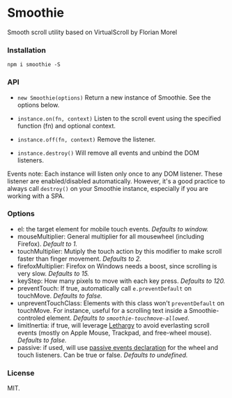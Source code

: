 Smoothie
=====
Smooth scroll utility based on VirtualScroll by Florian Morel

### Installation
```
npm i smoothie -S
```

### API
- `new Smoothie(options)`
Return a new instance of Smoothie. See the options below.

- `instance.on(fn, context)`
Listen to the scroll event using the specified function (fn) and optional context.

- `instance.off(fn, context)`
Remove the listener.

- `instance.destroy()`
Will remove all events and unbind the DOM listeners.

Events note:
Each instance will listen only once to any DOM listener. These listener are enabled/disabled automatically. However, it's a good practice to always call `destroy()` on your Smoothie instance, especially if you are working with a SPA.

### Options
- el: the target element for mobile touch events. *Defaults to window.*
- mouseMultiplier: General multiplier for all mousewheel (including Firefox). *Default to 1.*
- touchMultiplier: Mutiply the touch action by this modifier to make scroll faster than finger movement. *Defaults to 2.*
- firefoxMultiplier: Firefox on Windows needs a boost, since scrolling is very slow. *Defaults to 15.*
- keyStep: How many pixels to move with each key press. *Defaults to 120.*
- preventTouch: If true, automatically call `e.preventDefault` on touchMove. *Defaults to false.*
- unpreventTouchClass: Elements with this class won't `preventDefault` on touchMove. For instance, useful for a scrolling text inside a Smoothie-controled element. *Defaults to `smoothie-touchmove-allowed`*.
- limitInertia: if true, will leverage [Lethargy](https://github.com/d4nyll/lethargy) to avoid everlasting scroll events (mostly on Apple Mouse, Trackpad, and free-wheel mouse). *Defaults to false.*
- passive: if used, will use [passive events declaration](https://developer.mozilla.org/en-US/docs/Web/API/EventTarget/addEventListener#Improving_scrolling_performance_with_passive_listeners) for the wheel and touch listeners. Can be true or false. *Defaults to undefined.*

### License
MIT.
